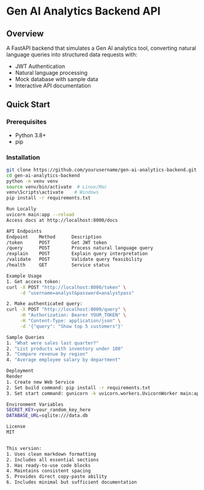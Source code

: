 # Gen AI Analytics Backend API

## Overview
A FastAPI backend that simulates a Gen AI analytics tool, converting natural language queries into structured data requests with:
- JWT Authentication
- Natural language processing
- Mock database with sample data
- Interactive API documentation

## Quick Start

### Prerequisites
- Python 3.8+
- pip

### Installation
```bash
git clone https://github.com/yourusername/gen-ai-analytics-backend.git
cd gen-ai-analytics-backend
python -m venv venv
source venv/bin/activate  # Linux/Mac
venv\Scripts\activate    # Windows
pip install -r requirements.txt

Run Locally
uvicorn main:app --reload
Access docs at http://localhost:8000/docs

API Endpoints
Endpoint    Method	    Description
/token	    POST	    Get JWT token
/query	    POST	    Process natural language query
/explain	POST	    Explain query interpretation
/validate	POST	    Validate query feasibility
/health	    GET	        Service status

Example Usage
1. Get access token:
curl -X POST "http://localhost:8000/token" \
     -d "username=analyst&password=analystpass"

2. Make authenticated query:
curl -X POST "http://localhost:8000/query" \
     -H "Authorization: Bearer YOUR_TOKEN" \
     -H "Content-Type: application/json" \
     -d '{"query": "Show top 5 customers"}'

Sample Queries
1. "What were sales last quarter?"
2. "List products with inventory under 100"
3. "Compare revenue by region"
4. "Average employee salary by department"

Deployment
Render
1. Create new Web Service
2. Set build command: pip install -r requirements.txt
3. Set start command: gunicorn -k uvicorn.workers.UvicornWorker main:app

Environment Variables
SECRET_KEY=your_random_key_here
DATABASE_URL=sqlite:///data.db

License
MIT


This version:
1. Uses clean markdown formatting
2. Includes all essential sections
3. Has ready-to-use code blocks
4. Maintains consistent spacing
5. Provides direct copy-paste ability
6. Includes minimal but sufficient documentation

